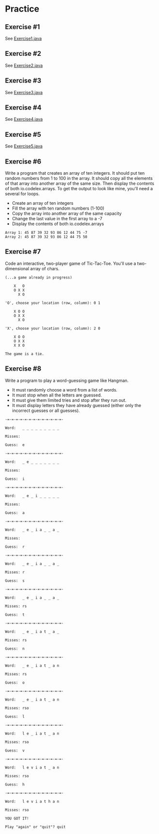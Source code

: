 # Practice

## Exercise #1

See [Exercise1.java](./Exercise1.java)

## Exercise #2

See [Exercise2.java](./Exercise2.java)

## Exercise #3

See [Exercise3.java](./Exercise3.java)

## Exercise #4

See [Exercise4.java](./Exercise4.java)

## Exercise #5

See [Exercise5.java](./Exercise5.java)

## Exercise #6

Write a program that creates an array of ten integers. It should put ten random numbers from 1 to 100 in the array. It
should copy all the elements of that array into another array of the same size. Then display the contents of both
io.codelex.arrays. To get the output to look like mine, you'll need a several for loops.

- Create an array of ten integers
- Fill the array with ten random numbers (1-100)
- Copy the array into another array of the same capacity
- Change the last value in the first array to a -7
- Display the contents of both io.codelex.arrays

```
Array 1: 45 87 39 32 93 86 12 44 75 -7
Array 2: 45 87 39 32 93 86 12 44 75 50
```

## Exercise #7

Code an interactive, two-player game of Tic-Tac-Toe. You'll use a two-dimensional array of chars.

```
(...a game already in progress)

	X   O
	O X X
	  X O
 
'O', choose your location (row, column): 0 1

	X O O
	O X X
	  X O
 
'X', choose your location (row, column): 2 0

	X O O
	O X X
	X X O

The game is a tie.
```

## Exercise #8

Write a program to play a word-guessing game like Hangman.

- It must randomly choose a word from a list of words.
- It must stop when all the letters are guessed.
- It must give them limited tries and stop after they run out.
- It must display letters they have already guessed (either only the incorrect guesses or all guesses).

```
-=-=-=-=-=-=-=-=-=-=-=-=-=-

Word:	_ _ _ _ _ _ _ _ _ 

Misses:	

Guess:	e

-=-=-=-=-=-=-=-=-=-=-=-=-=-

Word:	_ e _ _ _ _ _ _ _ 

Misses:	

Guess:	i

-=-=-=-=-=-=-=-=-=-=-=-=-=-

Word:	_ e _ i _ _ _ _ _ 

Misses:	

Guess:	a

-=-=-=-=-=-=-=-=-=-=-=-=-=-

Word:	_ e _ i a _ _ a _ 

Misses:	

Guess:	r

-=-=-=-=-=-=-=-=-=-=-=-=-=-

Word:	_ e _ i a _ _ a _ 

Misses:	r

Guess:	s

-=-=-=-=-=-=-=-=-=-=-=-=-=-

Word:	_ e _ i a _ _ a _ 

Misses:	rs

Guess:	t

-=-=-=-=-=-=-=-=-=-=-=-=-=-

Word:	_ e _ i a t _ a _ 

Misses:	rs

Guess:	n

-=-=-=-=-=-=-=-=-=-=-=-=-=-

Word:	_ e _ i a t _ a n 

Misses:	rs

Guess:	o

-=-=-=-=-=-=-=-=-=-=-=-=-=-

Word:	_ e _ i a t _ a n 

Misses:	rso

Guess:	l

-=-=-=-=-=-=-=-=-=-=-=-=-=-

Word:	l e _ i a t _ a n 

Misses:	rso

Guess:	v

-=-=-=-=-=-=-=-=-=-=-=-=-=-

Word:	l e v i a t _ a n 

Misses:	rso

Guess:	h

-=-=-=-=-=-=-=-=-=-=-=-=-=-

Word:	l e v i a t h a n 

Misses:	rso

YOU GOT IT!

Play "again" or "quit"? quit
```
